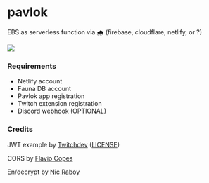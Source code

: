 # pavlok

EBS as serverless function via &#x1F327; (firebase, cloudflare, netlify, or ?)



<a href="https://app.netlify.com/start/deploy?repository=https://github.com/shrmpy/pavlok">
    <img src="https://www.netlify.com/img/deploy/button.svg"/></a>


### Requirements

- Netlify account
- Fauna DB account
- Pavlok app registration
- Twitch extension registration
- Discord webhook (OPTIONAL)



### Credits

JWT example by [Twitchdev](https://github.com/twitchdev/extension-jwt-sample)
 ([LICENSE](https://github.com/twitchdev/extension-jwt-sample/blob/main/LICENSE))

CORS by [Flavio Copes](https://flaviocopes.com/golang-enable-cors/)

En/decrypt by [Nic Raboy](https://www.thepolyglotdeveloper.com/2018/02/encrypt-decrypt-data-golang-application-crypto-packages/)


